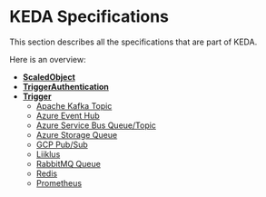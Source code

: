# KEDA Specifications

This section describes all the specifications that are part of KEDA.

Here is an overview:

- [**ScaledObject**](./ScaledObject.md)
- [**TriggerAuthentication**](./TriggerAuthentication.md)
- [**Trigger**](./triggers/README.md)
    - [Apache Kafka Topic](./triggers/apache-kafka-topic.md)
    - [Azure Event Hub](./triggers/azure-event-hub.md)
    - [Azure Service Bus Queue/Topic](./triggers/azure-service-bus.md)
    - [Azure Storage Queue](./triggers/azure-storage-queue.md)
    - [GCP Pub/Sub](./triggers/gcp-pub-sub.md)
    - [Liiklus](./triggers/liiklus-topic.md)
    - [RabbitMQ Queue](./triggers/rabbit-mq-queue.md)
    - [Redis](./triggers/redis.md)
    - [Prometheus](./triggers/prometheus.md)
